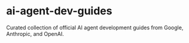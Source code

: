 # ai-agent-dev-guides
Curated collection of official AI agent development guides from Google, Anthropic, and OpenAI. 
